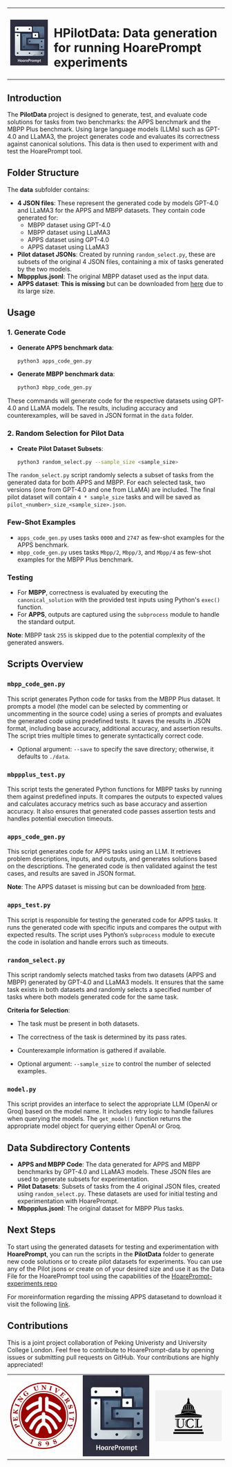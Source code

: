 
<table>
  <tr>
    <td style="width: 20%; text-align: center;">
      <img src="../assets/HoarePrompt_logo.png" alt="HoarePrompt Logo" width="100"/>
    </td>
    <td style="width: 80%; text-align: left;">
      <h1>HPilotData: Data generation for running HoarePrompt experiments</h1>
    </td>
  </tr>
</table>


## Introduction

The **PilotData** project is designed to generate, test, and evaluate code solutions for tasks from two benchmarks: the APPS benchmark and the MBPP Plus benchmark. Using large language models (LLMs) such as GPT-4.0 and LLaMA3, the project generates code and evaluates its correctness against canonical solutions. This data is then used to experiment with and test the HoarePrompt tool.

## Folder Structure

The **data** subfolder contains:

- **4 JSON files**: These represent the generated code by models GPT-4.0 and LLaMA3 for the APPS and MBPP datasets. They contain code generated for:
  - MBPP dataset using GPT-4.0
  - MBPP dataset using LLaMA3
  - APPS dataset using GPT-4.0
  - APPS dataset using LLaMA3
- **Pilot dataset JSONs**: Created by running `random_select.py`, these are subsets of the original 4 JSON files, containing a mix of tasks generated by the two models.
- **Mbppplus.jsonl**: The original MBPP dataset used as the input data.
- **APPS dataset**: **This is missing** but can be downloaded from [here](https://github.com/hendrycks/apps) due to its large size.

## Usage

### 1. Generate Code

- **Generate APPS benchmark data**:
  ```bash
  python3 apps_code_gen.py
  ```

- **Generate MBPP benchmark data**:
  ```bash
  python3 mbpp_code_gen.py
  ```

These commands will generate code for the respective datasets using GPT-4.0 and LLaMA models. The results, including accuracy and counterexamples, will be saved in JSON format in the `data` folder.

### 2. Random Selection for Pilot Data

- **Create Pilot Dataset Subsets**:
  ```bash
  python3 random_select.py --sample_size <sample_size>
  ```

The `random_select.py` script randomly selects a subset of tasks from the generated data for both APPS and MBPP. For each selected task, two versions (one from GPT-4.0 and one from LLaMA) are included. The final pilot dataset will contain `4 * sample_size` tasks and will be saved as `pilot_<number>_size_<sample_size>.json`.

### Few-Shot Examples

- `apps_code_gen.py` uses tasks `0000` and `2747` as few-shot examples for the APPS benchmark.
- `mbpp_code_gen.py` uses tasks `Mbpp/2`, `Mbpp/3`, and `Mbpp/4` as few-shot examples for the MBPP Plus benchmark.

### Testing

- For **MBPP**, correctness is evaluated by executing the `canonical_solution` with the provided test inputs using Python's `exec()` function.
- For **APPS**, outputs are captured using the `subprocess` module to handle the standard output.

**Note**: MBPP task `255` is skipped due to the potential complexity of the generated answers.

## Scripts Overview

### `mbpp_code_gen.py`

This script generates Python code for tasks from the MBPP Plus dataset. It prompts a model (the model can be selected by commenting or uncommenting in the source code) using a series of prompts and evaluates the generated code using predefined tests. It saves the results in JSON format, including base accuracy, additional accuracy, and assertion results. The script tries multiple times to generate syntactically correct code.

- Optional argument: `--save` to specify the save directory; otherwise, it defaults to `./data`.

### `mbppplus_test.py`

This script tests the generated Python functions for MBPP tasks by running them against predefined inputs. It compares the outputs to expected values and calculates accuracy metrics such as base accuracy and assertion accuracy. It also ensures that generated code passes assertion tests and handles potential execution timeouts.

### `apps_code_gen.py`

This script generates code for APPS tasks using an LLM. It retrieves problem descriptions, inputs, and outputs, and generates solutions based on the descriptions. The generated code is then validated against the test cases, and results are saved in JSON format.

**Note**: The APPS dataset is missing but can be downloaded from [here](https://github.com/hendrycks/apps).

### `apps_test.py`

This script is responsible for testing the generated code for APPS tasks. It runs the generated code with specific inputs and compares the output with expected results. The script uses Python’s `subprocess` module to execute the code in isolation and handle errors such as timeouts.

### `random_select.py`

This script randomly selects matched tasks from two datasets (APPS and MBPP) generated by GPT-4.0 and LLaMA3 models. It ensures that the same task exists in both datasets and randomly selects a specified number of tasks where both models generated code for the same task.

**Criteria for Selection**:
- The task must be present in both datasets.
- The correctness of the task is determined by its pass rates.
- Counterexample information is gathered if available.

- Optional argument: `--sample_size` to control the number of selected examples.

### `model.py`

This script provides an interface to select the appropriate LLM (OpenAI or Groq) based on the model name. It includes retry logic to handle failures when querying the models. The `get_model()` function returns the appropriate model object for querying either OpenAI or Groq.

## Data Subdirectory Contents

- **APPS and MBPP Code**: The data generated for APPS and MBPP benchmarks by GPT-4.0 and LLaMA3 models. These JSON files are used to generate subsets for experimentation.
- **Pilot Datasets**: Subsets of tasks from the 4 original JSON files, created using `random_select.py`. These datasets are used for initial testing and experimentation with HoarePrompt.
- **Mbppplus.jsonl**: The original dataset for MBPP Plus tasks.

## Next Steps

To start using the generated datasets for testing and experimentation with **HoarePrompt**, you can run the scripts in the **PilotData** folder to generate new code solutions or to create pilot datasets for experiments. 
You can use any of the Pilot jsons or create on of your desired size and use it as the Data File for the HoarePrompt tool using the capabilities of the [HoarePrompt-experiments repo](https://github.com/msv-lab/HoarePrompt-experiments)

For moreinformation  regarding the missing APPS datasetand to  download it visit the following [link](https://github.com/hendrycks/apps).

## Contributions
This is a joint project collaboration of Peking Univeristy and University College London.
Feel free to contribute to HoarePrompt-data by opening issues or submitting pull requests on GitHub. Your contributions are highly appreciated!

<table>
  <tr>
    <td style="text-align: center;">
      <img src="../assets/PKU.png" alt="Image 1" width="300"/>
    </td>
    <td style="text-align: center;">
      <img src="../assets/HoarePrompt_logo.png" alt="Image 2" width="300"/>
    </td>
    <td style="text-align: center;">
      <img src="../assets/UCL.png" alt="Image 3" width="300"/>
    </td>
  </tr>
</table>
